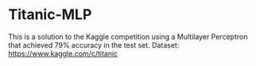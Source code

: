 # Titanic-MLP
This is a solution to the Kaggle competition using a Multilayer Perceptron that achieved 79% accuracy in the test set.
Dataset: https://www.kaggle.com/c/titanic
